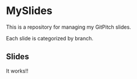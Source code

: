 # MySlides

This is a repository for managing my GitPitch slides.

Each slide is categorized by branch.

## Slides

It works!!
